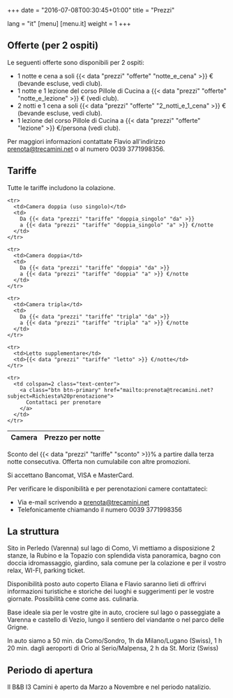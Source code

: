 ﻿+++
date = "2016-07-08T00:30:45+01:00"
title = "Prezzi"

lang = "it"
[menu]
  [menu.it]
    weight = 1
+++


Offerte (per 2 ospiti)
----------------------
Le seguenti offerte sono disponibili per 2 ospiti:

 * 1 notte e cena a soli
   {{< data "prezzi" "offerte" "notte_e_cena" >}}
   € (bevande escluse, vedi club).
 * 1 notte e 1 lezione del corso Pillole di Cucina a
   {{< data "prezzi" "offerte" "notte_e_lezione" >}} € (vedi club).
 * 2 notti e 1 cena a soli
   {{< data "prezzi" "offerte" "2_notti_e_1_cena" >}}
   € (bevande escluse, vedi club).
 * 1 lezione del corso Pillole di Cucina a
   {{< data "prezzi" "offerte" "lezione" >}}
   €/persona (vedi club).

Per maggiori informazioni contattate Flavio all'indirizzo
[prenota@trecamini.net](prenota@trecamini.net) o al numero 0039 3771998356.


Tariffe
-------
Tutte le tariffe includono la colazione.

<table class="table table-striped">
  <thead>
    <tr>
      <th>Camera</th>
      <th>Prezzo per notte</th>
    </tr>
  </thead>
  <tbody>

    <tr>
      <td>Camera doppia (uso singolo)</td>
      <td>
        Da {{< data "prezzi" "tariffe" "doppia_singolo" "da" >}}
        a {{< data "prezzi" "tariffe" "doppia_singolo" "a" >}} €/notte
      </td>
    </tr>

    <tr>
      <td>Camera doppia</td>
      <td>
        Da {{< data "prezzi" "tariffe" "doppia" "da" >}}
        a {{< data "prezzi" "tariffe" "doppia" "a" >}} €/notte
      </td>
    </tr>

    <tr>
      <td>Camera tripla</td>
      <td>
        Da {{< data "prezzi" "tariffe" "tripla" "da" >}}
        a {{< data "prezzi" "tariffe" "tripla" "a" >}} €/notte
      </td>
    </tr>

    <tr>
      <td>Letto supplementare</td>
      <td>{{< data "prezzi" "tariffe" "letto" >}} €/notte</td>
    </tr>

    <tr>
      <td colspan=2 class="text-center">
        <a class="btn btn-primary" href="mailto:prenota@trecamini.net?subject=Richiesta%20prenotazione">
          Contattaci per prenotare
        </a>
      </td>
    </tr>

  </tbody>
</table>

Sconto del {{< data "prezzi" "tariffe" "sconto" >}}% a partire dalla terza notte consecutiva.
Offerta non cumulabile con altre promozioni.

Si accettano Bancomat, VISA e MasterCard.

Per verificare le disponibilità e per perenotazioni camere contattateci:

  * Via e-mail scrivendo a [prenota@trecamini.net](mailto:prenota@trecamini.net?subject=Richiesta%20prenotazione)
  * Telefonicamente chiamando il numero 0039 3771998356


La struttura
------------
Sito in Perledo (Varenna) sul lago di Como, Vi mettiamo a disposizione 2
stanze, la Rubino e la Topazio con splendida vista panoramica, bagno con
doccia idromassaggio, giardino, sala comune per la colazione e per il
vostro relax, WI-FI, parking ticket.

Disponibilità posto auto coperto Eliana e Flavio saranno lieti di
offrirvi informazioni turistiche e storiche dei luoghi e suggerimenti
per le vostre giornate.
Possibilità cene come ass. culinaria.

Base ideale sia per le vostre gite in auto, crociere sul lago o
passeggiate a Varenna e castello di Vezio, lungo il sentiero del
viandante o nel parco delle Grigne.

In auto siamo a 50 min. da Como/Sondro, 1h da Milano/Lugano (Swiss),
1 h 20 min. dagli aeroporti di Orio al Serio/Malpensa, 2 h da St. Moriz (Swiss)


Periodo di apertura
-------------------
Il B&B I3 Camini è aperto da Marzo a Novembre e nel periodo natalizio.

